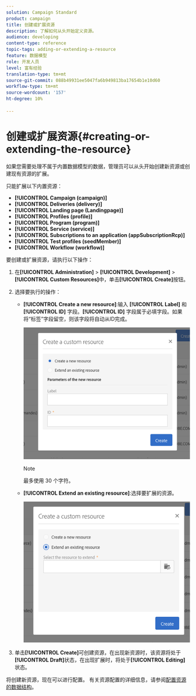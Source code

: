 ```yaml
---
solution: Campaign Standard
product: campaign
title: 创建或扩展资源
description: 了解如何从头开始定义资源。
audience: developing
content-type: reference
topic-tags: adding-or-extending-a-resource
feature: 数据模型
role: 开发人员
level: 富有经验
translation-type: tm+mt
source-git-commit: 088b49931ee5047fa6b949813ba17654b1e10d60
workflow-type: tm+mt
source-wordcount: '157'
ht-degree: 10%

---
```



# 创建或扩展资源{#creating-or-extending-the-resource}

如果您需要处理不属于内置数据模型的数据，管理员可以从头开始创建新资源或创建现有资源的扩展。

只能扩展以下内置资源：

* **[!UICONTROL Campaign (campaign)]**
* **[!UICONTROL Deliveries (delivery)]**
* **[!UICONTROL Landing page (Landingpage)]**
* **[!UICONTROL Profiles (profile)]**
* **[!UICONTROL Program (program)]**
* **[!UICONTROL Service (service)]**
* **[!UICONTROL Subscriptions to an application (appSubscriptionRcp)]**
* **[!UICONTROL Test profiles (seedMember)]**
* **[!UICONTROL Workflow (workflow)]**

要创建或扩展资源，请执行以下操作：

1. 在&#x200B;**[!UICONTROL Administration]** > **[!UICONTROL Development]** > **[!UICONTROL Custom Resources]**&#x200B;中，单击&#x200B;**[!UICONTROL Create]**&#x200B;按钮。
1. 选择要执行的操作：

   * **[!UICONTROL Create a new resource]**:输入 **[!UICONTROL Label]** 和 **[!UICONTROL ID]** 字段。**[!UICONTROL ID]** 字段属于必填字段。如果将“标签”字段留空，则该字段将自动从ID完成。

      ![](assets/schema_extension_2.png)

      >[!NOTE]
      >
      >最多使用 30 个字符。

   * **[!UICONTROL Extend an existing resource]**:选择要扩展的资源。

      ![](assets/schema_extension_10.png)

1. 单击&#x200B;**[!UICONTROL Create]**&#x200B;可创建资源，在出现新资源时，该资源将处于&#x200B;**[!UICONTROL Draft]**&#x200B;状态，在出现扩展时，将处于&#x200B;**[!UICONTROL Editing]**&#x200B;状态。

将创建新资源，现在可以进行配置。 有关资源配置的详细信息，请参阅[配置资源的数据结构](../../developing/using/configuring-the-resource-s-data-structure.md)。
